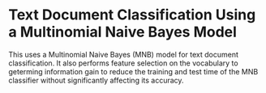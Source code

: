# Text Document Classification Using a Multinomial Naive Bayes Model

This uses a Multinomial Naive Bayes (MNB) model for text document classification. It also performs feature selection on the vocabulary to geterming information gain to reduce the training and test time of the MNB classifier without significantly affecting its accuracy.

